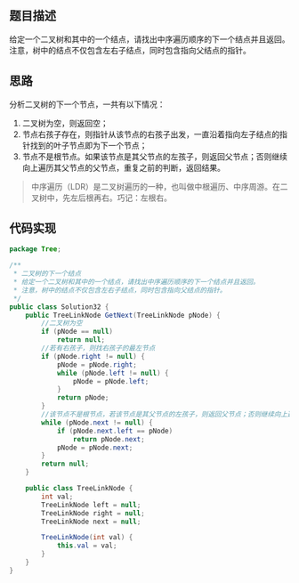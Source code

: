## 题目描述
给定一个二叉树和其中的一个结点，请找出中序遍历顺序的下一个结点并且返回。注意，树中的结点不仅包含左右子结点，同时包含指向父结点的指针。

## 思路
分析二叉树的下一个节点，一共有以下情况：
1. 二叉树为空，则返回空；
2. 节点右孩子存在，则指针从该节点的右孩子出发，一直沿着指向左子结点的指针找到的叶子节点即为下一个节点；
3. 节点不是根节点。如果该节点是其父节点的左孩子，则返回父节点；否则继续向上遍历其父节点的父节点，重复之前的判断，返回结果。

> 中序遍历（LDR）是二叉树遍历的一种，也叫做中根遍历、中序周游。在二叉树中，先左后根再右。巧记：左根右。

## 代码实现

```java
package Tree;

/**
 * 二叉树的下一个结点
 * 给定一个二叉树和其中的一个结点，请找出中序遍历顺序的下一个结点并且返回。
 * 注意，树中的结点不仅包含左右子结点，同时包含指向父结点的指针。
 */
public class Solution32 {
    public TreeLinkNode GetNext(TreeLinkNode pNode) {
        //二叉树为空
        if (pNode == null)
            return null;
        //若有右孩子，则找右孩子的最左节点
        if (pNode.right != null) {
            pNode = pNode.right;
            while (pNode.left != null) {
                pNode = pNode.left;
            }
            return pNode;
        }
        //该节点不是根节点，若该节点是其父节点的左孩子，则返回父节点；否则继续向上遍历其父节点的父节点，重复之前的判断，返回结果。
        while (pNode.next != null) {
            if (pNode.next.left == pNode)
                return pNode.next;
            pNode = pNode.next;
        }
        return null;
    }

    public class TreeLinkNode {
        int val;
        TreeLinkNode left = null;
        TreeLinkNode right = null;
        TreeLinkNode next = null;

        TreeLinkNode(int val) {
            this.val = val;
        }
    }
}

```